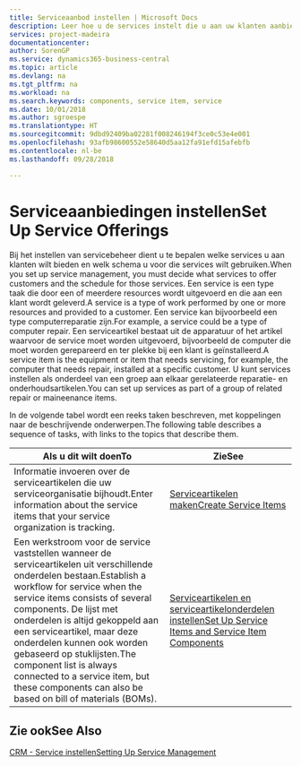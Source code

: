 ```yaml
---
title: Serviceaanbod instellen | Microsoft Docs
description: Leer hoe u de services instelt die u aan uw klanten aanbiedt.
services: project-madeira
documentationcenter: 
author: SorenGP
ms.service: dynamics365-business-central
ms.topic: article
ms.devlang: na
ms.tgt_pltfrm: na
ms.workload: na
ms.search.keywords: components, service item, service
ms.date: 10/01/2018
ms.author: sgroespe
ms.translationtype: HT
ms.sourcegitcommit: 9dbd92409ba02281f008246194f3ce0c53e4e001
ms.openlocfilehash: 93afb98600552e58640d5aa12fa91efd15afebfb
ms.contentlocale: nl-be
ms.lasthandoff: 09/28/2018

---
```


# <a name="set-up-service-offerings"></a><span data-ttu-id="b3787-103">Serviceaanbiedingen instellen</span><span class="sxs-lookup"><span data-stu-id="b3787-103">Set Up Service Offerings</span></span>
<span data-ttu-id="b3787-104">Bij het instellen van servicebeheer dient u te bepalen welke services u aan klanten wilt bieden en welk schema u voor die services wilt gebruiken.</span><span class="sxs-lookup"><span data-stu-id="b3787-104">When you set up service management, you must decide what services to offer customers and the schedule for those services.</span></span> <span data-ttu-id="b3787-105">Een service is een type taak die door een of meerdere resources wordt uitgevoerd en die aan een klant wordt geleverd.</span><span class="sxs-lookup"><span data-stu-id="b3787-105">A service is a type of work performed by one or more resources and provided to a customer.</span></span> <span data-ttu-id="b3787-106">Een service kan bijvoorbeeld een type computerreparatie zijn.</span><span class="sxs-lookup"><span data-stu-id="b3787-106">For example, a service could be a type of computer repair.</span></span> <span data-ttu-id="b3787-107">Een serviceartikel bestaat uit de apparatuur of het artikel waarvoor de service moet worden uitgevoerd, bijvoorbeeld de computer die moet worden gerepareerd en ter plekke bij een klant is geïnstalleerd.</span><span class="sxs-lookup"><span data-stu-id="b3787-107">A service item is the equipment or item that needs servicing, for example, the computer that needs repair, installed at a specific customer.</span></span> <span data-ttu-id="b3787-108">U kunt services instellen als onderdeel van een groep aan elkaar gerelateerde reparatie- en onderhoudsartikelen.</span><span class="sxs-lookup"><span data-stu-id="b3787-108">You can set up services as part of a group of related repair or maineenance items.</span></span>  
  
<span data-ttu-id="b3787-109">In de volgende tabel wordt een reeks taken beschreven, met koppelingen naar de beschrijvende onderwerpen.</span><span class="sxs-lookup"><span data-stu-id="b3787-109">The following table describes a sequence of tasks, with links to the topics that describe them.</span></span>  
  
|<span data-ttu-id="b3787-110">**Als u dit wilt doen**</span><span class="sxs-lookup"><span data-stu-id="b3787-110">**To**</span></span>|<span data-ttu-id="b3787-111">**Zie**</span><span class="sxs-lookup"><span data-stu-id="b3787-111">**See**</span></span>|  
|------------|-------------|  
|<span data-ttu-id="b3787-112">Informatie invoeren over de serviceartikelen die uw serviceorganisatie bijhoudt.</span><span class="sxs-lookup"><span data-stu-id="b3787-112">Enter information about the service items that your service organization is tracking.</span></span>|[<span data-ttu-id="b3787-113">Serviceartikelen maken</span><span class="sxs-lookup"><span data-stu-id="b3787-113">Create Service Items</span></span>](service-how-to-create-service-items.md)|  
|<span data-ttu-id="b3787-114">Een werkstroom voor de service vaststellen wanneer de serviceartikelen uit verschillende onderdelen bestaan.</span><span class="sxs-lookup"><span data-stu-id="b3787-114">Establish a workflow for service when the service items consists of several components.</span></span> <span data-ttu-id="b3787-115">De lijst met onderdelen is altijd gekoppeld aan een serviceartikel, maar deze onderdelen kunnen ook worden gebaseerd op stuklijsten.</span><span class="sxs-lookup"><span data-stu-id="b3787-115">The component list is always connected to a service item, but these components can also be based on bill of materials (BOMs).</span></span>|[<span data-ttu-id="b3787-116">Serviceartikelen en serviceartikelonderdelen instellen</span><span class="sxs-lookup"><span data-stu-id="b3787-116">Set Up Service Items and Service Item Components</span></span>](service-how-setup-service-items.md)|  
  
## <a name="see-also"></a><span data-ttu-id="b3787-117">Zie ook</span><span class="sxs-lookup"><span data-stu-id="b3787-117">See Also</span></span>  
[<span data-ttu-id="b3787-118">CRM - Service instellen</span><span class="sxs-lookup"><span data-stu-id="b3787-118">Setting Up Service Management</span></span>](service-setup-service.md)   
